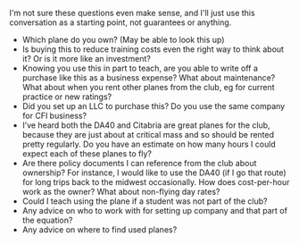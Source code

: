 I'm not sure these questions even make sense, and I'll just use this conversation as a starting point, not guarantees or anything.
- Which plane do you own? (May be able to look this up)
- Is buying this to reduce training costs even the right way to think about it? Or is it more like an investment? 
- Knowing you use this in part to teach, are you able to write off a purchase like this as a business expense? What about maintenance? What about when you rent other planes from the club, eg for current practice or new ratings?
- Did you set up an LLC to purchase this? Do you use the same company for CFI business?
- I’ve heard both the DA40 and Citabria are great planes for the club, because they are just about at critical mass and so should be rented pretty regularly. Do you have an estimate on how many hours I could expect each of these planes to fly?
- Are there policy documents I can reference from the club about ownership? For instance, I would like to use the DA40 (if I go that route) for long trips back to the midwest occasionally. How does cost-per-hour work as the owner? What about non-flying day rates?
- Could I teach using the plane if a student was not part of the club?
- Any advice on who to work with for setting up company and that part of the equation?
- Any advice on where to find used planes?